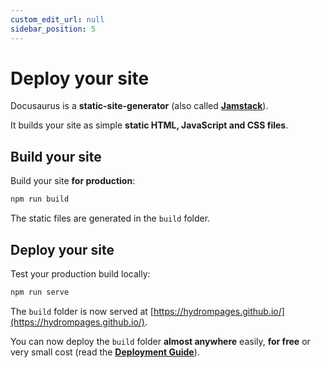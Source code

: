 ```yaml
---
custom_edit_url: null
sidebar_position: 5
---
```


# Deploy your site

Docusaurus is a **static-site-generator** (also called **[Jamstack](https://jamstack.org/)**).

It builds your site as simple **static HTML, JavaScript and CSS files**.

## Build your site

Build your site **for production**:

```bash
npm run build
```

The static files are generated in the `build` folder.

## Deploy your site

Test your production build locally:

```bash
npm run serve
```

The `build` folder is now served at [https://hydrompages.github.io/](https://hydrompages.github.io/).

You can now deploy the `build` folder **almost anywhere** easily, **for free** or very small cost (read the **[Deployment Guide](https://docusaurus.io/docs/deployment)**).
